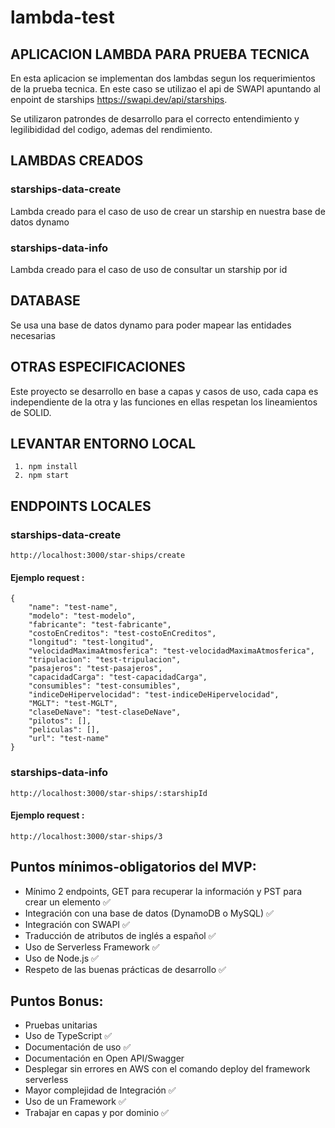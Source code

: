 # lambda-test



## APLICACION LAMBDA PARA PRUEBA TECNICA
En esta aplicacion se implementan dos lambdas segun los requerimientos de la prueba tecnica. En este caso se utilizao el api de SWAPI apuntando al enpoint de starships https://swapi.dev/api/starships. 

Se utilizaron patrondes de desarrollo para el correcto entendimiento y legilibididad del codigo, ademas del rendimiento.


## LAMBDAS CREADOS

### starships-data-create
Lambda creado para el caso de uso de crear un starship en nuestra base de datos dynamo

### starships-data-info
Lambda creado para el caso de uso de consultar un starship por id

## DATABASE
Se usa una base de datos dynamo para poder mapear las entidades necesarias

## OTRAS ESPECIFICACIONES
Este proyecto se desarrollo en base a capas y casos de uso, cada capa es independiente de la otra y las funciones en ellas respetan los lineamientos de SOLID.

## LEVANTAR ENTORNO LOCAL
```
 1. npm install
 2. npm start
```

## ENDPOINTS LOCALES

### starships-data-create
```
http://localhost:3000/star-ships/create
```
#### Ejemplo request :
```
{
    "name": "test-name",
    "modelo": "test-modelo",
    "fabricante": "test-fabricante",
    "costoEnCreditos": "test-costoEnCreditos",
    "longitud": "test-longitud",
    "velocidadMaximaAtmosferica": "test-velocidadMaximaAtmosferica",
    "tripulacion": "test-tripulacion",
    "pasajeros": "test-pasajeros",
    "capacidadCarga": "test-capacidadCarga",
    "consumibles": "test-consumibles",
    "indiceDeHipervelocidad": "test-indiceDeHipervelocidad",
    "MGLT": "test-MGLT",
    "claseDeNave": "test-claseDeNave",
    "pilotos": [],
    "peliculas": [],
    "url": "test-name"
}

```



### starships-data-info
```
http://localhost:3000/star-ships/:starshipId
```
#### Ejemplo request :
```
http://localhost:3000/star-ships/3
```




## Puntos mínimos-obligatorios del MVP:

- Mínimo 2 endpoints, GET para recuperar la información y PST para crear un elemento ✅
- Integración con una base de datos (DynamoDB o MySQL) ✅
- Integración con SWAPI ✅
- Traducción de atributos de inglés a español ✅
- Uso de Serverless Framework ✅
- Uso de Node.js ✅
- Respeto de las buenas prácticas de desarrollo ✅

## Puntos Bonus:
- Pruebas unitarias
- Uso de TypeScript ✅
- Documentación de uso ✅
- Documentación en Open API/Swagger
- Desplegar sin errores en AWS con el comando deploy del framework serverless
- Mayor complejidad de Integración ✅
- Uso de un Framework ✅
- Trabajar en capas y por dominio ✅